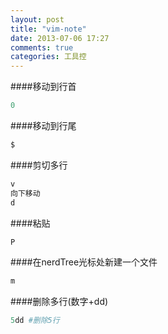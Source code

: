 ```yaml
---
layout: post
title: "vim-note"
date: 2013-07-06 17:27
comments: true
categories: 工具控 
---
```


####移动到行首
```ruby
0
```

####移动到行尾
```ruby
$
```

####剪切多行
```ruby
v
向下移动
d
```

####粘贴
```ruby
P
```

####在nerdTree光标处新建一个文件
```ruby
m
```

####删除多行(数字+dd)
```ruby
5dd #删除5行
```




